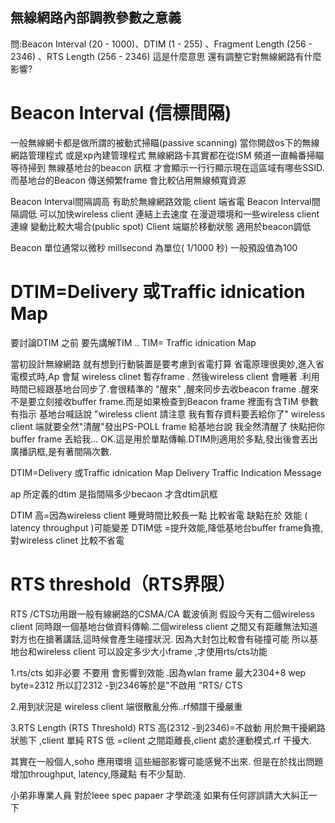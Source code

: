 無線網路內部調教參數之意義
---
問:Beacon Interval (20 - 1000)、DTIM (1 - 255) 、Fragment Length (256 - 2346) 、RTS Length (256 - 2346) 這是什麼意思
還有調整它對無線網路有什麼影響?

# Beacon Interval (信標間隔)
一般無線網卡都是做所謂的被動式掃瞄(passive scanning)
當你開啟os下的無線網路管理程式 或是xp內建管理程式
無線網路卡其實都在從ISM 頻道一直輪番掃瞄
等待掃到 無線基地台的beacon 訊框 才會顯示一行行顯示現在這區域有哪些SSID.而基地台的Beacon 傳送頻繁frame 會比較佔用無線頻寬資源

Beacon Interval間隔調高 有助於無線網路效能 client 端省電
Beacon Interval間隔調低 可以加快wireless client 連結上去速度
在漫遊環境和一些wireless client 連線
變動比較大場合(public spot)
Client 端屬於移動狀態 適用於beacon調低

Beacon 單位通常以微秒 millsecond 為單位( 1/1000 秒)
一般預設值為100


# DTIM=Delivery 或Traffic idnication Map
要討論DTIM 之前 要先講解TIM .. TIM= Traffic idnication Map

當初設計無線網路 就有想到行動裝置是要考慮到省電打算
省電原理很奧妙,進入省電模式時,Ap 會幫 wireless clinet 暫存frame .
然後wireless client 會睡著 .利用時間已經跟基地台同步了.會很精準的
"醒來" ,醒來同步去收beacon frame .醒來不是要立刻接收buffer frame.而是如果檢查到Beacon frame 裡面有含TIM 參數有指示 基地台喊話說
"wireless client 請注意 我有暫存資料要丟給你了"
wireless client 端就要全然"清醒"發出PS-POLL frame 給基地台說
我全然清醒了 快點把你buffer frame 丟給我...
OK.這是用於單點傳輸.DTIM則適用於多點,發出後會丟出廣播訊框,是有著間隔次數.

DTIM=Delivery 或Traffic idnication Map
Delivery Traffic Indication Message

ap 所定義的dtim 是指間隔多少becaon 才含dtim訊框

DTIM 高=因為wireless client 睡覺時間比較長一點 比較省電 缺點在於
效能 ( latency throughput )可能變差
DTIM低 =提升效能,降低基地台buffer frame負擔,對wireless clinet 比較不省電

# RTS threshold（RTS界限）

RTS /CTS功用跟一般有線網路的CSMA/CA 載波偵測
假設今天有二個wireless client 同時跟一個基地台做資料傳輸.二個wireless client 之間又有距離無法知道對方也在搶著講話,這時候會產生碰撞狀況.
因為大封包比較會有碰撞可能 所以基地台和wireless client 可以設定多少大小frame ,才使用rts/cts功能

1.rts/cts 如非必要 不要用 會影響到效能 .因為wlan frame 最大2304+8 wep byte=2312 所以訂2312 -到2346等於是"不啟用 "RTS/ CTS

2.用到狀況是 wireless client 端很散亂分佈..rf頻譜干擾嚴重

3.RTS Length (RTS Threshold)
RTS 高(2312 -到2346)=不啟動 用於無干擾網路狀態下 ,client 單純
RTS 低 =client 之間距離長,client 處於運動模式.rf 干擾大.

其實在一般個人,soho 應用環境 這些細部影響可能感覺不出來.
但是在於找出問題 增加throughput, latency,隱藏點 有不少幫助.

小弟非專業人員 對於Ieee spec papaer 才學疏淺 如果有任何謬誤請大大糾正一下